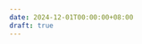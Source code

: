 ```yaml
---
date: 2024-12-01T00:00:00+08:00
draft: true
---
```


<!-- This file shouldn't be deleted. It's used to disable the `post/index.html` page. -->
<!-- We should set this md file to be a draft. Because we don't want to have `post/index.html`. -->